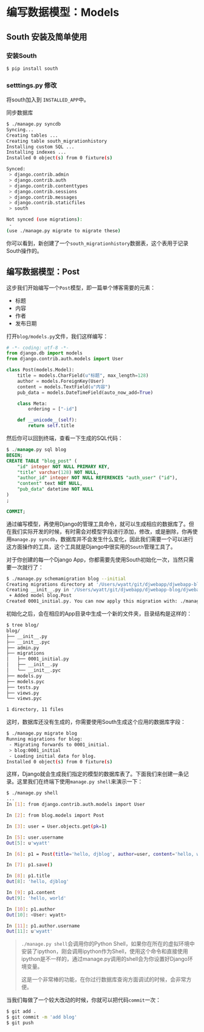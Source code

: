 编写数据模型：Models
====

## South 安装及简单使用

### 安装South

```bash
$ pip install south
```

### setttings.py 修改
将south加入到 ``INSTALLED_APP``中。

同步数据库

```bash
$ ./manage.py syncdb
Syncing...
Creating tables ...
Creating table south_migrationhistory
Installing custom SQL ...
Installing indexes ...
Installed 0 object(s) from 0 fixture(s)

Synced:
 > django.contrib.admin
 > django.contrib.auth
 > django.contrib.contenttypes
 > django.contrib.sessions
 > django.contrib.messages
 > django.contrib.staticfiles
 > south

Not synced (use migrations):
 -
(use ./manage.py migrate to migrate these)
```

你可以看到，新创建了一个`south_migrationhistory`数据表，这个表用于记录South操作的。

## 编写数据模型：Post
这步我们开始编写一个`Post`模型，即一篇单个博客需要的元素：

- 标题
- 内容
- 作者
- 发布日期

打开`blog/models.py`文件，我们这样编写：

```python
# -*- coding: utf-8 -*-
from django.db import models
from django.contrib.auth.models import User

class Post(models.Model):
    title = models.CharField(u"标题", max_length=128)
    author = models.ForeignKey(User)
    content = models.TextField(u"内容")
    pub_data = models.DateTimeField(auto_now_add=True)

    class Meta:
        ordering = ["-id"]

    def __unicode__(self):
        return self.title
```

然后你可以回到终端，查看一下生成的SQL代码：

```sql
$ ./manage.py sql blog
BEGIN;
CREATE TABLE "blog_post" (
    "id" integer NOT NULL PRIMARY KEY,
    "title" varchar(128) NOT NULL,
    "author_id" integer NOT NULL REFERENCES "auth_user" ("id"),
    "content" text NOT NULL,
    "pub_data" datetime NOT NULL
)
;

COMMIT;
```

通过编写模型，再使用Django的管理工具命令，就可以生成相应的数据库了。但在我们实际开发的时候，有时需会对模型字段进行添加，修改，或是删除，你再使用`manage.py syncdb`，数据库并不会发生什么变化，因此我们需要一个可以进行这方面操作的工具，这个工具就是Django中很实用的`South`管理工具了。

对于你创建的每一个Django App，你都需要先使用South初始化一次，当然只需要一次就行了：

```bash
$ ./manage.py schemamigration blog --initial
Creating migrations directory at '/Users/wyatt/git/djwebapp/djwebapp-blog/djwebapp-blog/djblog/blog/migrations'...
Creating __init__.py in '/Users/wyatt/git/djwebapp/djwebapp-blog/djwebapp-blog/djblog/blog/migrations'...
 + Added model blog.Post
Created 0001_initial.py. You can now apply this migration with: ./manage.py migrate blog
```

初始化之后，会在相应的App目录中生成一个新的文件夹，目录结构是这样的：

```bash
$ tree blog/
blog/
├── __init__.py
├── __init__.pyc
├── admin.py
├── migrations
│   ├── 0001_initial.py
│   ├── __init__.py
│   └── __init__.pyc
├── models.py
├── models.pyc
├── tests.py
├── views.py
└── views.pyc

1 directory, 11 files
```

这时，数据库还没有生成的，你需要使用South生成这个应用的数据库字段：

```bash
$ ./manage.py migrate blog
Running migrations for blog:
 - Migrating forwards to 0001_initial.
 > blog:0001_initial
 - Loading initial data for blog.
Installed 0 object(s) from 0 fixture(s)
```

这样，Django就会生成我们指定的模型的数据库表了。下面我们来创建一条记录。这里我们在终端下使用`manage.py shell`来演示一下：

```bash
$ ./manage.py shell
...
In [1]: from django.contrib.auth.models import User

In [2]: from blog.models import Post

In [3]: user = User.objects.get(pk=1)

In [5]: user.username
Out[5]: u'wyatt'

In [6]: p1 = Post(title='hello, djblog', author=user, content='hello, world')

In [7]: p1.save()

In [8]: p1.title
Out[8]: 'hello, djblog'

In [9]: p1.content
Out[9]: 'hello, world'

In [10]: p1.author
Out[10]: <User: wyatt>

In [11]: p1.author.username
Out[11]: u'wyatt'
```

> `./manage.py shell`会调用你的Python Shell，如果你在所在的虚拟环境中安装了ipython，刚会调用ipython作为Shell，使用这个命令和直接使用ipython是不一样的，通过manage.py调用的shell会为你设置好Django环境变量。
>
> 这是一个非常棒的功能，在你过行数据库查询方面调试的时候，会非常方便。

当我们每做了一个较大改动的时候，你就可以把代码`commit`一次：

```bash
$ git add .
$ git commit -m 'add blog'
$ git push
```
